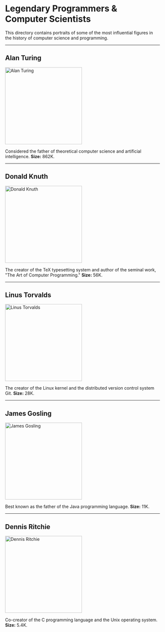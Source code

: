 # Legendary Programmers & Computer Scientists

This directory contains portraits of some of the most influential figures in the history of computer science and programming.

---

## Alan Turing

<img src="turing.png" alt="Alan Turing" width="250" />

Considered the father of theoretical computer science and artificial intelligence. **Size:** 862K.

---

## Donald Knuth

<img src="Knuth.jpg" alt="Donald Knuth" width="250" />

The creator of the TeX typesetting system and author of the seminal work, "The Art of Computer Programming." **Size:** 56K.

---

## Linus Torvalds

<img src="torvalds.jpg" alt="Linus Torvalds" width="250" />

The creator of the Linux kernel and the distributed version control system Git. **Size:** 28K.

---

## James Gosling

<img src="gosling.jpg" alt="James Gosling" width="250" />

Best known as the father of the Java programming language. **Size:** 11K.

---

## Dennis Ritchie

<img src="ritchie.jpg" alt="Dennis Ritchie" width="250" />

Co-creator of the C programming language and the Unix operating system. **Size:** 5.4K.